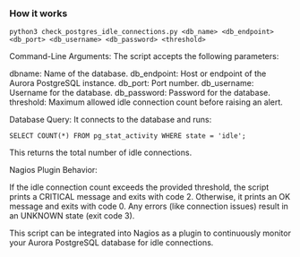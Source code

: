 ### How it works

```
python3 check_postgres_idle_connections.py <db_name> <db_endpoint> <db_port> <db_username> <db_password> <threshold>
````

Command-Line Arguments:
The script accepts the following parameters:

dbname: Name of the database.
db_endpoint: Host or endpoint of the Aurora PostgreSQL instance.
db_port: Port number.
db_username: Username for the database.
db_password: Password for the database.
threshold: Maximum allowed idle connection count before raising an alert.


Database Query:
It connects to the database and runs:

```
SELECT COUNT(*) FROM pg_stat_activity WHERE state = 'idle';
```
This returns the total number of idle connections.

Nagios Plugin Behavior:

If the idle connection count exceeds the provided threshold, the script prints a CRITICAL message and exits with code 2.
Otherwise, it prints an OK message and exits with code 0.
Any errors (like connection issues) result in an UNKNOWN state (exit code 3).

This script can be integrated into Nagios as a plugin to continuously monitor your Aurora PostgreSQL database for idle connections.
